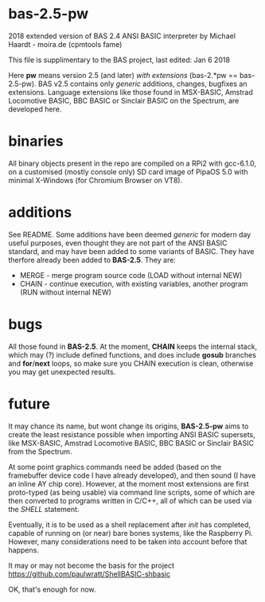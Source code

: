 # bas-2.5-pw
2018 extended version of BAS 2.4 ANSI BASIC interpreter by Michael Haardt - moira.de (cpmtools fame)

This file is supplimentary to the BAS project, last edited: Jan 6 2018

Here **pw** means version 2.5 (and later) _with_ _extensions_ (bas-2.\*pw == bas-2.5-pw). BAS v2.5 contains only _generic_ additions, changes, bugfixes an extensions.  Language extensions like those found in MSX-BASIC, Amstrad Locomotive BASIC, BBC BASIC or Sinclair BASIC on the Spectrum, are developed here.

# binaries
All binary objects present in the repo are compiled on a RPi2 with gcc-6.1.0, on a customised (mostly console only) SD card image of PipaOS 5.0 with minimal X-Windows (for Chromium Browser on VT8).

# additions
See README. Some additions have been deemed _generic_ for modern day useful purposes, even thought they are not part of the ANSI BASIC standard, and may have been added to some variants of BASIC. They have therfore already been added to **BAS-2.5**. They are:
  * MERGE - merge program source code (LOAD without internal NEW)
  * CHAIN - continue execution, with existing variables, another program (RUN without internal NEW)

# bugs
All those found in **BAS-2.5**. At the moment, **CHAIN** keeps the internal stack, which may (?) include defined functions, and does include **gosub** branches and **for**/**next** loops, so make sure you CHAIN execution is clean, otherwise you may get unexpected results.

# future
It may chance its name, but wont change its origins, **BAS-2.5-pw** aims to create the least resistance possible when importing ANSI BASIC supersets, like MSX-BASIC, Amstrad Locomotive BASIC, BBC BASIC or Sinclair BASIC from the Spectrum.

At some point graphics commands need be added (based on the framebuffer device code I have already developed), and then sound (I have an inline AY chip core). However, at the moment most extensions are first proto-typed (as being usable) via command line scripts, some of which are then converted to programs written in C/C++, all of which can be used via the _SHELL_ statement.

Eventually, it is to be used as a shell replacement after _init_ has completed, capable of running on (or near) bare bones systems, like the Raspberry Pi. However, many considerations need to be taken into account before that happens.

It may or may not become the basis for the project https://github.com/paulwratt/ShellBASIC-shbasic

OK, that's enough for now.
